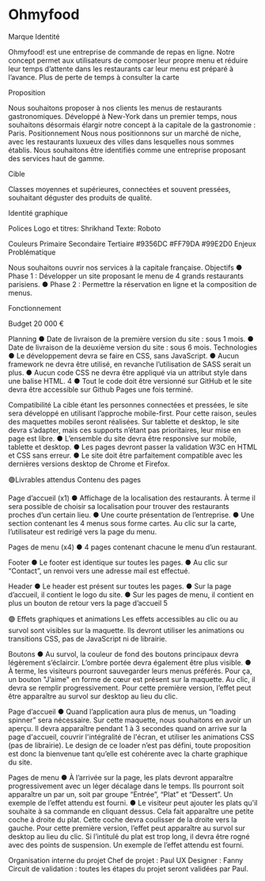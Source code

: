 # Ohmyfood
Marque 
Identité

Ohmyfood! est une entreprise de commande de repas en ligne. Notre concept permet aux
utilisateurs de composer leur propre menu et réduire leur temps d’attente dans les
restaurants car leur menu est préparé à l’avance. Plus de perte de temps à consulter la carte

Proposition

Nous souhaitons proposer à nos clients les menus de restaurants gastronomiques.
Développé à New-York dans un premier temps, nous souhaitons désormais élargir notre
concept à la capitale de la gastronomie : Paris.
Positionnement
Nous nous positionnons sur un marché de niche, avec les restaurants luxueux des villes
dans lesquelles nous sommes établis. Nous souhaitons être identifiés comme une
entreprise proposant des services haut de gamme.

Cible

Classes moyennes et supérieures, connectées et souvent pressées, souhaitant déguster des
produits de qualité.


Identité graphique

Polices
Logo et titres: Shrikhand
Texte: Roboto

Couleurs
Primaire Secondaire Tertiaire
#9356DC #FF79DA #99E2D0
Enjeux
Problématique

Nous souhaitons ouvrir nos services à la capitale française.
Objectifs
● Phase 1 : Développer un site proposant le menu de 4 grands restaurants parisiens.
● Phase 2 : Permettre la réservation en ligne et la composition de menus.

Fonctionnement

Budget
20 000 €

Planning
● Date de livraison de la première version du site : sous 1 mois.
● Date de livraison de la deuxième version du site : sous 6 mois.
Technologies
● Le développement devra se faire en CSS, sans JavaScript.
● Aucun framework ne devra être utilisé, en revanche l’utilisation de SASS serait un
plus.
● Aucun code CSS ne devra être appliqué via un attribut style dans une balise HTML.
4
● Tout le code doit être versionné sur GitHub et le site devra être accessible sur
Github Pages une fois terminé.

Compatibilité
La cible étant les personnes connectées et pressées, le site sera développé en utilisant
l’approche mobile-first. Pour cette raison, seules des maquettes mobiles seront réalisées.
Sur tablette et desktop, le site devra s’adapter, mais ces supports n’étant pas prioritaires,
leur mise en page est libre.
● L’ensemble du site devra être responsive sur mobile, tablette et desktop.
● Les pages devront passer la validation W3C en HTML et CSS sans erreur.
● Le site doit être parfaitement compatible avec les dernières versions desktop de
Chrome et Firefox.


🟣Livrables attendus
Contenu des pages

Page d’accueil (x1)
● Affichage de la localisation des restaurants. À terme il sera possible de choisir sa
localisation pour trouver des restaurants proches d’un certain lieu.
● Une courte présentation de l’entreprise.
● Une section contenant les 4 menus sous forme cartes. Au clic sur la carte,
l’utilisateur est redirigé vers la page du menu.

Pages de menu (x4)
● 4 pages contenant chacune le menu d’un restaurant.

Footer
● Le footer est identique sur toutes les pages.
● Au clic sur “Contact”, un renvoi vers une adresse mail est effectué.

Header
● Le header est présent sur toutes les pages.
● Sur la page d’accueil, il contient le logo du site.
● Sur les pages de menu, il contient en plus un bouton de retour vers la page d’accueil
5

🟣 Effets graphiques et animations
Les effets accessibles au clic ou au survol sont visibles sur la maquette. Ils devront utiliser
les animations ou transitions CSS, pas de JavaScript ni de librairie.

Boutons
● Au survol, la couleur de fond des boutons principaux devra légèrement s’éclaircir.
L’ombre portée devra également être plus visible.
● À terme, les visiteurs pourront sauvegarder leurs menus préférés. Pour ça, un
bouton "J’aime" en forme de cœur est présent sur la maquette. Au clic, il devra se
remplir progressivement. Pour cette première version, l’effet peut être apparaître au
survol sur desktop au lieu du clic.

Page d’accueil
● Quand l’application aura plus de menus, un “loading spinner” sera nécessaire. Sur
cette maquette, nous souhaitons en avoir un aperçu. Il devra apparaître pendant 1 à
3 secondes quand on arrive sur la page d'accueil, couvrir l'intégralité de l'écran, et
utiliser les animations CSS (pas de librairie). Le design de ce loader n’est pas défini,
toute proposition est donc la bienvenue tant qu’elle est cohérente avec la charte
graphique du site.

Pages de menu
● À l’arrivée sur la page, les plats devront apparaître progressivement avec un léger
décalage dans le temps. Ils pourront soit apparaître un par un, soit par groupe
“Entrée”, “Plat” et “Dessert”. Un exemple de l’effet attendu est fourni.
● Le visiteur peut ajouter les plats qu'il souhaite à sa commande en cliquant dessus.
Cela fait apparaître une petite coche à droite du plat. Cette coche devra coulisser de
la droite vers la gauche. Pour cette première version, l’effet peut apparaître au survol
sur desktop au lieu du clic. Si l’intitulé du plat est trop long, il devra être rogné avec
des points de suspension. Un exemple de l’effet attendu est fourni.

Organisation interne du projet
Chef de projet : Paul
UX Designer : Fanny
Circuit de validation : toutes les étapes du projet seront validées par Paul.
